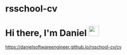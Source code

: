 # rsschool-cv

<h1>
  Hi there, I'm Daniel
  <img src="https://github.com/blackcater/blackcater/raw/main/images/Hi.gif" height="32"/>
</h1>
<a href="https://danielsoftwareengineer.github.io/rsschool-cv/cv">https://danielsoftwareengineer.github.io/rsschool-cv/cv</a>
